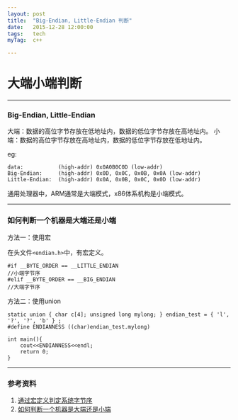 ```yaml
---
layout: post
title:  "Big-Endian, Little-Endian 判断"
date:   2015-12-28 12:00:00
tags:	tech
myTag:	c++

---
```


# 大端小端判断

---------------------------------------------------

### Big-Endian, Little-Endian

大端：数据的高位字节存放在低地址内，数据的低位字节存放在高地址内。
小端：数据的高位字节存放在高地址内，数据的低位字节存放在低地址内。

eg:

	data:			(high-addr) 0x0A0B0C0D (low-addr)
	Big-Endian:		(high-addr) 0x0D, 0x0C, 0x0B, 0x0A (low-addr)
	Little-Endian:	(high-addr)	0x0A, 0x0B, 0x0C, 0x0D (low-addr)

通用处理器中，ARM通常是大端模式，x86体系机构是小端模式。

---

### 如何判断一个机器是大端还是小端

方法一：使用宏

在头文件`<endian.h>`中，有宏定义。

	#if __BYTE_ORDER == __LITTLE_ENDIAN 
	//小端字节序
	#elif __BYTE_ORDER == __BIG_ENDIAN 
	//大端字节序 

方法二：使用union

	static union { char c[4]; unsigned long mylong; } endian_test = { 'l', '?', '?', 'b' } ;
    #define ENDIANNESS ((char)endian_test.mylong)

	int main(){
		cout<<ENDIANNESS<<endl;
		return 0;
	}


---

### 参考资料

1. [通过宏定义判定系统字节序](http://blog.chinaunix.net/uid-20667394-id-1582155.html)
2. [如何判断一个机器是大端还是小端](http://www.cnblogs.com/ZhangYushuang/archive/2013/04/24/3040059.html)

